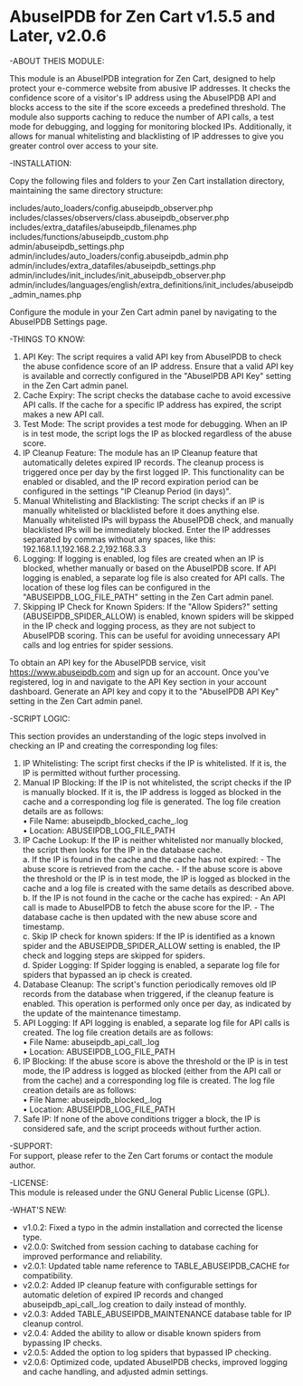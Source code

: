 # AbuseIPDB for Zen Cart v1.5.5 and Later, v2.0.6

-ABOUT THEIS MODULE:

This module is an AbuseIPDB integration for Zen Cart, designed to help protect your e-commerce website from abusive IP addresses. It checks the confidence score of a visitor's IP address using the AbuseIPDB API and blocks access to the site if the score exceeds a predefined threshold. The module also supports caching to reduce the number of API calls, a test mode for debugging, and logging for monitoring blocked IPs. Additionally, it allows for manual whitelisting and blacklisting of IP addresses to give you greater control over access to your site.

-INSTALLATION:

Copy the following files and folders to your Zen Cart installation directory, maintaining the same directory structure:  

includes/auto_loaders/config.abuseipdb_observer.php  
includes/classes/observers/class.abuseipdb_observer.php  
includes/extra_datafiles/abuseipdb_filenames.php  
includes/functions/abuseipdb_custom.php  
admin/abuseipdb_settings.php  
admin/includes/auto_loaders/config.abuseipdb_admin.php  
admin/includes/extra_datafiles/abuseipdb_settings.php  
admin/includes/init_includes/init_abuseipdb_observer.php  
admin/includes/languages/english/extra_definitions/init_includes/abuseipdb_admin_names.php  

Configure the module in your Zen Cart admin panel by navigating to the AbuseIPDB Settings page.  

-THINGS TO KNOW:  

1.	API Key: The script requires a valid API key from AbuseIPDB to check the abuse confidence score of an IP address. Ensure that a valid API key is available and correctly configured in the "AbuseIPDB API Key" setting in the Zen Cart admin panel.  
2.	Cache Expiry: The script checks the database cache to avoid excessive API calls. If the cache for a specific IP address has expired, the script makes a new API call.  
3.	Test Mode: The script provides a test mode for debugging. When an IP is in test mode, the script logs the IP as blocked regardless of the abuse score.  
4.	IP Cleanup Feature: The module has an IP Cleanup feature that automatically deletes expired IP records. The cleanup process is triggered once per day by the first logged IP. This functionality can be enabled or disabled, and the IP record expiration period can be configured in the settings "IP Cleanup Period (in days)".  
5.	Manual Whitelisting and Blacklisting: The script checks if an IP is manually whitelisted or blacklisted before it does anything else. Manually whitelisted IPs will bypass the AbuseIPDB check, and manually blacklisted IPs will be immediately blocked. Enter the IP addresses separated by commas without any spaces, like this: 192.168.1.1,192.168.2.2,192.168.3.3  
6.	Logging: If logging is enabled, log files are created when an IP is blocked, whether manually or based on the AbuseIPDB score. If API logging is enabled, a separate log file is also created for API calls. The location of these log files can be configured in the "ABUSEIPDB_LOG_FILE_PATH" setting in the Zen Cart admin panel.  
7.  Skipping IP Check for Known Spiders: If the "Allow Spiders?" setting (ABUSEIPDB_SPIDER_ALLOW) is enabled, known spiders will be skipped in the IP check and logging process, as they are not subject to AbuseIPDB scoring. This can be useful for avoiding unnecessary API calls and log entries for spider sessions.  

To obtain an API key for the AbuseIPDB service, visit https://www.abuseipdb.com and sign up for an account. Once you've registered, log in and navigate to the API Key section in your account dashboard. Generate an API key and copy it to the "AbuseIPDB API Key" setting in the Zen Cart admin panel.  

-SCRIPT LOGIC:  

This section provides an understanding of the logic steps involved in checking an IP and creating the corresponding log files:  

1.	IP Whitelisting: The script first checks if the IP is whitelisted. If it is, the IP is permitted without further processing.  
2.	Manual IP Blocking: If the IP is not whitelisted, the script checks if the IP is manually blocked. If it is, the IP address is logged as blocked in the cache and a corresponding log file is generated. The log file creation details are as follows:  
•	File Name: abuseipdb_blocked_cache_<date>.log  
•	Location: ABUSEIPDB_LOG_FILE_PATH  
3.	IP Cache Lookup: If the IP is neither whitelisted nor manually blocked, the script then looks for the IP in the database cache.  
a. If the IP is found in the cache and the cache has not expired: - The abuse score is retrieved from the cache. - If the abuse score is above the threshold or the IP is in test mode, the IP is logged as blocked in the cache and a log file is created with the same details as described above.  
b. If the IP is not found in the cache or the cache has expired: - An API call is made to AbuseIPDB to fetch the abuse score for the IP. - The database cache is then updated with the new abuse score and timestamp.  
c. Skip IP check for known spiders: If the IP is identified as a known spider and the ABUSEIPDB_SPIDER_ALLOW setting is enabled, the IP check and logging steps are skipped for spiders.  
d. Spider Logging: If Spider logging is enabled, a separate log file for spiders that bypassed an ip check is created.  
4.  Database Cleanup: The script's function periodically removes old IP records from the database when triggered, if the cleanup feature is enabled. This operation is performed only once per day, as indicated by the update of the maintenance timestamp.  
5.	API Logging: If API logging is enabled, a separate log file for API calls is created. The log file creation details are as follows:  
•	File Name: abuseipdb_api_call_<date>.log  
•	Location: ABUSEIPDB_LOG_FILE_PATH  
6.	IP Blocking: If the abuse score is above the threshold or the IP is in test mode, the IP address is logged as blocked (either from the API call or from the cache) and a corresponding log file is created. The log file creation details are as follows:  
•	File Name: abuseipdb_blocked_<date>.log  
•	Location: ABUSEIPDB_LOG_FILE_PATH  
7.	Safe IP: If none of the above conditions trigger a block, the IP is considered safe, and the script proceeds without further action.  

-SUPPORT:  
For support, please refer to the Zen Cart forums or contact the module author.  

-LICENSE:  
This module is released under the GNU General Public License (GPL).  

-WHAT'S NEW:
- v1.0.2: Fixed a typo in the admin installation and corrected the license type.  
- v2.0.0: Switched from session caching to database caching for improved performance and reliability.  
- v2.0.1: Updated table name reference to TABLE_ABUSEIPDB_CACHE for compatibility.  
- v2.0.2: Added IP cleanup feature with configurable settings for automatic deletion of expired IP records and changed abuseipdb_api_call_<date>.log creation to daily instead of monthly.  
- v2.0.3: Added TABLE_ABUSEIPDB_MAINTENANCE database table for IP cleanup control.  
- v2.0.4: Added the ability to allow or disable known spiders from bypassing IP checks.  
- v2.0.5: Added the option to log spiders that bypassed IP checking.  
- v2.0.6: Optimized code, updated AbuseIPDB checks, improved logging and cache handling, and adjusted admin settings.  
